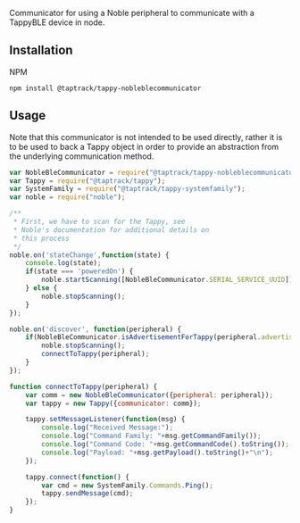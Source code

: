 Communicator for using a Noble peripheral to communicate with a 
TappyBLE device in node.

## Installation
NPM
```
npm install @taptrack/tappy-nobleblecommunicator
```

## Usage
Note that this communicator is not intended to be used directly, rather
it is to be used to back a Tappy object in order to provide an 
abstraction from the underlying communication method.

```javascript
var NobleBleCommunicator = require("@taptrack/tappy-nobleblecommunicator");
var Tappy = require("@taptrack/tappy");
var SystemFamily = require("@taptrack/tappy-systemfamily");
var noble = require("noble");

/**
 * First, we have to scan for the Tappy, see 
 * Noble's documentation for additional details on 
 * this process
 */
noble.on('stateChange',function(state) {
    console.log(state);
    if(state === 'poweredOn') {
        noble.startScanning([NobleBleCommunicator.SERIAL_SERVICE_UUID]);
    } else {
        noble.stopScanning();
    }
});

noble.on('discover', function(peripheral) {
    if(NobleBleCommunicator.isAdvertisementForTappy(peripheral.advertisement)) {
        noble.stopScanning();
        connectToTappy(peripheral);
    }
});

function connectToTappy(peripheral) {
    var comm = new NobleBleCommunicator({peripheral: peripheral});
    var tappy = new Tappy({communicator: comm});

    tappy.setMessageListener(function(msg) {
        console.log("Received Message:");
        console.log("Command Family: "+msg.getCommandFamily());
        console.log("Command Code: "+msg.getCommandCode().toString());
        console.log("Payload: "+msg.getPayload().toString()+"\n");
    });

    tappy.connect(function() {
        var cmd = new SystemFamily.Commands.Ping();
        tappy.sendMessage(cmd);
    });
}
```
